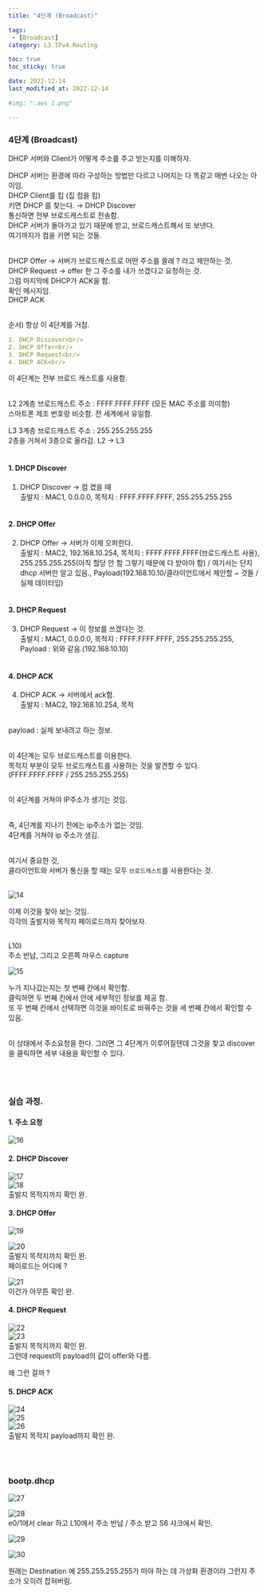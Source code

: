```yaml
---
title: "4단계 (Broadcast)"

tags:
 - [Broadcast]
category: L3.IPv4.Routing

toc: true
toc_sticky: true

date: 2022-12-14
last_modified_at: 2022-12-14

#img: ":aws 1.png"

---
```


<!-- outline-start -->

### 4단계 (Broadcast) <br/>



DHCP 서버와 Client가 어떻게 주소를 주고 받는지를 이해하자. <br/>

DHCP 서버는 환경에 따라 구성하는 방법만 다르고 나머지는 다 똑같고 매번 나오는 아이임.<br/>
DHCP Client를 킴 (집 컴을 킴) <br/>
키면 DHCP 를 찾는다. → DHCP Discover<br/>
통신하면 전부 브로드캐스트로 전송함.<br/>
DHCP 서버가 돌아가고 있기 때문에 받고, 브로드캐스트해서 또 보낸다.<br/>
여기까지가 컴을 키면 되는 것들.<br/><br/>

DHCP Offer → 서버가 브로드캐스트로 어떤 주소를 쓸래 ? 라고 제안하는 것.<br/>
DHCP Request → offer 한 그 주소를 내가 쓰겠다고 요청하는 것.<br/>
그럼 마지막에 DHCP가 ACK을 함.<br/>
확인 메시지임.<br/>
DHCP ACK<br/><br/>


순서) 항상 이 4단계를 거침.<br/>

```yaml
1. DHCP Discover<br/>
2. DHCP Offer<br/>
3. DHCP Request<br/>
4. DHCP ACK<br/>
```

이 4단계는 전부 브로드 캐스트를 사용함.<br/><br/>


L2 2계층 브로드캐스트 주소 : FFFF.FFFF.FFFF (모든 MAC 주소를 의미함)<br/>
스마트폰 제조 번호랑 비슷함. 전 세계에서 유일함.<br/>

L3 3계층 브로드캐스트 주소 : 255.255.255.255<br/>
2층을 거쳐서 3층으로 올라감. L2 → L3<br/><br/>


#### 1. DHCP Discover <br/>
1. DHCP Discover → 컴 켰을 때<br/>
출발지 : MAC1, 0.0.0.0, 목적지 : FFFF.FFFF.FFFF, 255.255.255.255<br/><br/>

#### 2. DHCP Offer <br/>
2. DHCP Offer → 서버가 이제 오퍼한다.<br/>
출발지 : MAC2, 192.168.10.254, 목적지 : FFFF.FFFF.FFFF(브로드캐스트 사용), 255.255.255.255(아직 할당 안 함 그렇기 때문에 다 받아야 함) / 여기서는 단지 dhcp 서버만 알고 있음., Payload(192.168.10.10/클라이언트에서 제안할 ~ 것들 / 실제 데이터임)<br/><br/>

#### 3. DHCP Request <br/>
3. DHCP Request → 이 정보를 쓰겠다는 것.<br/>
출발지 : MAC1, 0.0.0.0, 목적지 : FFFF.FFFF.FFFF, 255.255.255.255, Payload : 위와 같음.(192.168.10.10)<br/><br/>

#### 4. DHCP ACK <br/>
4. DHCP ACK → 서버에서 ack함.<br/>
출발지 : MAC2, 192.168.10.254, 목적<br/><br/>

payload : 실제 보내려고 하는 정보.<br/><br/>

이 4단계는 모두 브로드캐스트를 이용한다.<br/>
목적지 부분이 모두 브로드캐스트를 사용하는 것을 발견할 수 있다.<br/>
(FFFF.FFFF.FFFF / 255.255.255.255)<br/><br/>

이 4단계를 거쳐야 IP주소가 생기는 것임.<br/><br/>

즉, 4단계를 지나기 전에는 ip주소가 없는 것임.<br/>
4단계를 거쳐야 ip 주소가 생김.<br/><br/>

여기서 중요한 것,<br/>
클라이언트와 서버가 통신을 할 때는 모두 `브로드캐스트`를 사용한다는 것.<br/><br/>


![14](https://user-images.githubusercontent.com/117553252/213336593-c89c9690-50ca-483f-9164-97f26bfadc43.png)
<br/>

이제 이것을 찾아 보는 것임.<br/>
각각의 출발지와 목적지 페이로드까지 찾아보자.<br/><br/>


L10)<br/>
주소 반납, 그리고 오른쪽 마우스 capture<br/>

![15](https://user-images.githubusercontent.com/117553252/213336594-2fbeea12-5b5f-415d-9a79-c9b8c815b940.png)
<br/>

누가 지나갔는지는 첫 번째 칸에서 확인함.<br/>
클릭하면 두 번째 칸에서 안에 세부적인 정보를 제공 함.<br/>
또 두 번째 칸에서 선택하면 이것을 바이트로 바꿔주는 것을 세 번째 칸에서 확인할 수 있음.<br/><br/>


이 상태에서 주소요청을 한다. 그러면 그 4단계가 이루어질텐데 그것을 찾고 discover을 클릭하면 세부 내용을 확인할 수 있다.<br/><br/><br/><br/>



### 실습 과정.<br/>

#### 1. 주소 요청<br/>

![16](https://user-images.githubusercontent.com/117553252/213336596-b9fe6028-868e-4987-86be-99484ec26f0b.png)
<br/>

#### 2. DHCP Discover <br/>

![17](https://user-images.githubusercontent.com/117553252/213336599-1c27b6ae-f936-478b-ad78-dea3775416c8.png)
<br/>
![18](https://user-images.githubusercontent.com/117553252/213336603-a434ba4d-c3d0-406c-a10d-e67a8c71850e.png)
<br/> 출발지 목적지까지 확인 완.<br/>

#### 3. DHCP Offer <br/>

![19](https://user-images.githubusercontent.com/117553252/213336605-49f9c436-bfbd-4363-a4d7-30fd6e50cc58.png)
<br/>

![20](https://user-images.githubusercontent.com/117553252/213336608-e7ae77bd-f27d-4f3d-93cd-56844be84135.png)
<br/> 출발지 목적지까지 확인 완.<br/>
페이로드는 어디에 ? <br/>

![21](https://user-images.githubusercontent.com/117553252/213336610-3786185c-4d3b-498b-8895-695f369e25ea.png)
<br/>
이건가 아무튼 확인 완.<br/>

#### 4. DHCP Request <br/>

![22](https://user-images.githubusercontent.com/117553252/213336612-2b5725ea-2013-481d-b1bb-261b55485e62.png)
<br/>
![23](https://user-images.githubusercontent.com/117553252/213336615-10b71516-df7c-41f5-be6a-011ae6d207d5.png)
<br/>
출발지 목적지까지 확인 완.<br/>
그런데 request의 payload의 값이 offer와 다름.<br/>

왜 그런 걸까 ?
<br/>

#### 5. DHCP ACK <br/>

![24](https://user-images.githubusercontent.com/117553252/213336618-e40d4a9f-7d07-4fe2-8086-3ccd119510b6.png)
<br/>
![25](https://user-images.githubusercontent.com/117553252/213336619-e3413c65-5e81-4304-920c-1ecb7a7863e4.png)
<br/>
![26](https://user-images.githubusercontent.com/117553252/213336620-7dd47be9-6345-4f77-a9b5-5678a541f019.png)
<br/>
출발지 목적지 payload까지 확인 완.<br/>

<br/><br/>

### bootp.dhcp <br/>

![27](https://user-images.githubusercontent.com/117553252/213336622-be0d1484-1360-4b1d-b200-96f89e7d1e48.png)
<br/>

![28](https://user-images.githubusercontent.com/117553252/213336623-2dea4c23-4f1d-4f7d-b0eb-83d69fa9ccde.png)
<br/>
e0/1에서 clear 하고 L10에서 주소 반납 / 주소 받고 S6 샤크에서 확인. <br/>

![29](https://user-images.githubusercontent.com/117553252/213336625-104d1c51-6e1d-497e-ad70-5bb31d41cbe7.png)
<br/>

![30](https://user-images.githubusercontent.com/117553252/213336627-18f7ea12-bca4-463b-b5ff-e2db3714687f.png)

원래는 Destination 에 255.255.255.255가 떠야 하는 데 가상화 환경이라 그런지 주소가 오히려 잡혀버림.<br/><br/><br/>




